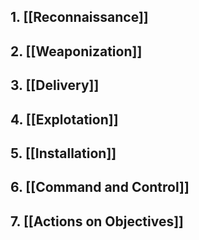  ## 1. [[Reconnaissance]]
## 2. [[Weaponization]]
## 3. [[Delivery]]
## 4. [[Explotation]]
## 5. [[Installation]]
## 6. [[Command and Control]]
## 7. [[Actions on Objectives]]